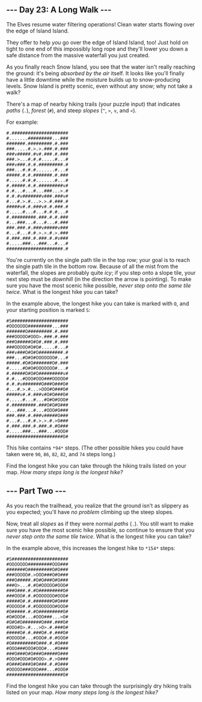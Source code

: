 ## \--- Day 23: A Long Walk ---

The Elves resume water filtering operations! Clean water starts flowing over the edge of Island Island.

They offer to help _you_ go over the edge of Island Island, too! Just hold on tight to one end of this impossibly long rope and they'll lower you down a safe distance from the massive waterfall you just created.

As you finally reach Snow Island, you see that the water isn't really reaching the ground: it's being _absorbed by the air_ itself. It looks like you'll finally have a little downtime while the moisture builds up to snow-producing levels. Snow Island is pretty scenic, even without any snow; why not take a walk?

There's a map of nearby hiking trails (your puzzle input) that indicates _paths_ (`.`), _forest_ (`#`), and steep _slopes_ (`^`, `>`, `v`, and `<`).

For example:

```
#.#####################
#.......#########...###
#######.#########.#.###
###.....#.>.>.###.#.###
###v#####.#v#.###.#.###
###.>...#.#.#.....#...#
###v###.#.#.#########.#
###...#.#.#.......#...#
#####.#.#.#######.#.###
#.....#.#.#.......#...#
#.#####.#.#.#########v#
#.#...#...#...###...>.#
#.#.#v#######v###.###v#
#...#.>.#...>.>.#.###.#
#####v#.#.###v#.#.###.#
#.....#...#...#.#.#...#
#.#########.###.#.#.###
#...###...#...#...#.###
###.###.#.###v#####v###
#...#...#.#.>.>.#.>.###
#.###.###.#.###.#.#v###
#.....###...###...#...#
#####################.#

```

You're currently on the single path tile in the top row; your goal is to reach the single path tile in the bottom row. Because of all the mist from the waterfall, the slopes are probably quite _icy_; if you step onto a slope tile, your next step must be _downhill_ (in the direction the arrow is pointing). To make sure you have the most scenic hike possible, _never step onto the same tile twice_. What is the longest hike you can take?

In the example above, the longest hike you can take is marked with `O`, and your starting position is marked `S`:

```
#S#####################
#OOOOOOO#########...###
#######O#########.#.###
###OOOOO#OOO>.###.#.###
###O#####O#O#.###.#.###
###OOOOO#O#O#.....#...#
###v###O#O#O#########.#
###...#O#O#OOOOOOO#...#
#####.#O#O#######O#.###
#.....#O#O#OOOOOOO#...#
#.#####O#O#O#########v#
#.#...#OOO#OOO###OOOOO#
#.#.#v#######O###O###O#
#...#.>.#...>OOO#O###O#
#####v#.#.###v#O#O###O#
#.....#...#...#O#O#OOO#
#.#########.###O#O#O###
#...###...#...#OOO#O###
###.###.#.###v#####O###
#...#...#.#.>.>.#.>O###
#.###.###.#.###.#.#O###
#.....###...###...#OOO#
#####################O#

```

This hike contains `*94*` steps. (The other possible hikes you could have taken were `90`, `86`, `82`, `82`, and `74` steps long.)

Find the longest hike you can take through the hiking trails listed on your map. _How many steps long is the longest hike?_

## \--- Part Two ---

As you reach the trailhead, you realize that the ground isn't as slippery as you expected; you'll have _no problem_ climbing up the steep slopes.

Now, treat all _slopes_ as if they were normal _paths_ (`.`). You still want to make sure you have the most scenic hike possible, so continue to ensure that you _never step onto the same tile twice_. What is the longest hike you can take?

In the example above, this increases the longest hike to `*154*` steps:

```
#S#####################
#OOOOOOO#########OOO###
#######O#########O#O###
###OOOOO#.>OOO###O#O###
###O#####.#O#O###O#O###
###O>...#.#O#OOOOO#OOO#
###O###.#.#O#########O#
###OOO#.#.#OOOOOOO#OOO#
#####O#.#.#######O#O###
#OOOOO#.#.#OOOOOOO#OOO#
#O#####.#.#O#########O#
#O#OOO#...#OOO###...>O#
#O#O#O#######O###.###O#
#OOO#O>.#...>O>.#.###O#
#####O#.#.###O#.#.###O#
#OOOOO#...#OOO#.#.#OOO#
#O#########O###.#.#O###
#OOO###OOO#OOO#...#O###
###O###O#O###O#####O###
#OOO#OOO#O#OOO>.#.>O###
#O###O###O#O###.#.#O###
#OOOOO###OOO###...#OOO#
#####################O#

```

Find the longest hike you can take through the surprisingly dry hiking trails listed on your map. _How many steps long is the longest hike?_
